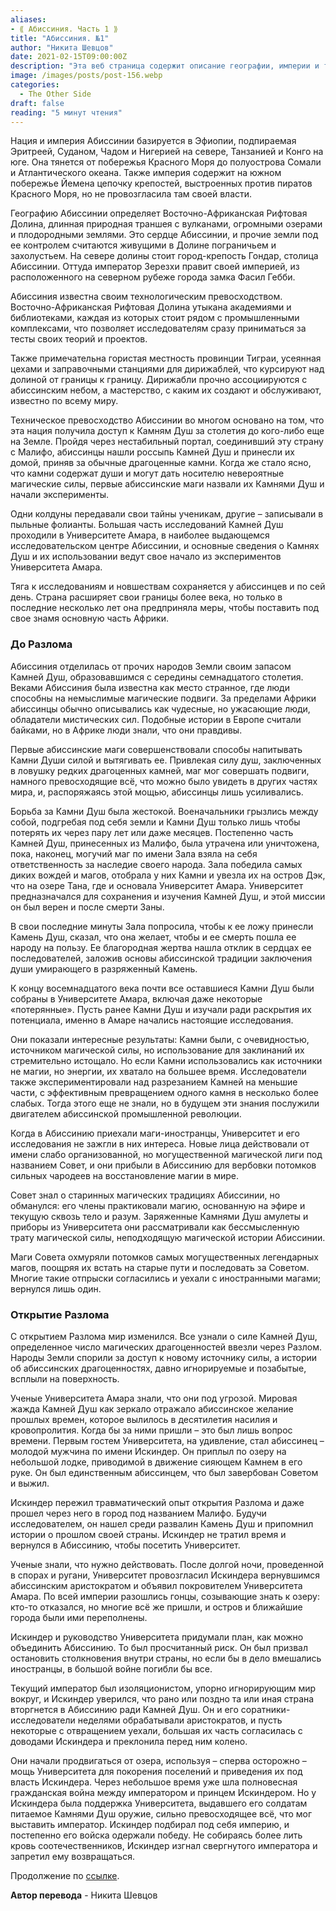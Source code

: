 ```yaml
---
aliases: 
- ⟪ Абиссиния. Часть 1 ⟫
title: "Абиссиния. №1"
author: "Никита Шевцов"
date: 2021-02-15T09:00:00Z
description: "Эта веб страница содержит описание географии, империи и технологий Абиссинии, расположенной в Эфиопии и простирающейся от Красного моря до Атлантического океана. Узнайте о естественной Рифтовой долине, городе Гондар и впечатляющих технологических достижениях Абиссинии."
image: /images/posts/post-156.webp
categories:
  - The Other Side
draft: false
reading: "5 минут чтения"
---
```

Нация и империя Абиссинии базируется в Эфиопии, подпираемая Эритреей, Суданом, Чадом и Нигерией на севере, Танзанией и Конго на юге. Она тянется от побережья Красного Моря до полуострова Сомали и Атлантического океана. Также империя содержит на южном побережье Йемена цепочку крепостей, выстроенных против пиратов Красного Моря, но не провозгласила там своей власти.

Географию Абиссинии определяет Восточно-Африканская Рифтовая Долина, длинная природная траншея с вулканами, огромными озерами и плодородными землями. Это сердце Абиссинии, и прочие земли под ее контролем считаются живущими в Долине пограничьем и захолустьем. На севере долины стоит город-крепость Гондар, столица Абиссинии. Оттуда император Зерезхи правит своей империей, из расположенного на северном рубеже города замка Фасил Гебби.

Абиссиния известна своим технологическим превосходством. Восточно-Африканская Рифтовая Долина утыкана академиями и библиотеками, каждая из которых стоит рядом с промышленными комплексами, что позволяет исследователям сразу приниматься за тесты своих теорий и проектов.

Также примечательна гористая местность провинции Тиграи, усеянная цехами и заправочными станциями для дирижаблей, что курсируют над долиной от границы к границу. Дирижабли прочно ассоциируются с абиссинским небом, а мастерство, с каким их создают и обслуживают, известно по всему миру.

Техническое превосходство Абиссинии во многом основано на том, что эта нация получила доступ к Камням Душ за столетия до кого-либо еще на Земле. Пройдя через нестабильный портал, соединивший эту страну с Малифо, абиссинцы нашли россыпь Камней Душ и принесли их домой, приняв за обычные драгоценные камни. Когда же стало ясно, что камни содержат души и могут дать носителю невероятные магические силы, первые абиссинские маги назвали их Камнями Душ и начали эксперименты.

Одни колдуны передавали свои тайны ученикам, другие – записывали в пыльные фолианты. Большая часть исследований Камней Душ проходили в Университете Амара, в наиболее выдающемся исследовательском центре Абиссинии, и основные сведения о Камнях Душ и их использовании ведут свое начало из экспериментов Университета Амара.

Тяга к исследованиям и новшествам сохраняется у абиссинцев и по сей день. Страна расширяет свои границы более века, но только в последние несколько лет она предприняла меры, чтобы поставить под свое знамя основную часть Африки.

### До Разлома

Абиссиния отделилась от прочих народов Земли своим запасом Камней Душ, образовавшимся с середины семнадцатого столетия. Веками Абиссиния была известна как место странное, где люди способны на немыслимые магические подвиги. За пределами Африки абиссинцы обычно описывались как чудесные, но ужасающие люди, обладатели мистических сил. Подобные истории в Европе считали байками, но в Африке люди знали, что они правдивы.

Первые абиссинские маги совершенствовали способы напитывать Камни Души силой и вытягивать ее. Привлекая силу душ, заключенных в ловушку редких драгоценных камней, маг мог совершать подвиги, намного превосходящие всё, что можно было увидеть в других частях мира, и, распоряжаясь этой мощью, абиссинцы лишь усиливались.

Борьба за Камни Душ была жестокой. Военачальники грызлись между собой, подгребая под себя земли и Камни Душ только лишь чтобы потерять их через пару лет или даже месяцев. Постепенно часть Камней Душ, принесенных из Малифо, была утрачена или уничтожена, пока, наконец, могучий маг по имени Зала взяла на себя ответственность за наследие своего народа. Зала победила самых диких вождей и магов, отобрала у них Камни и увезла их на остров Дэк, что на озере Тана, где и основала Университет Амара. Университет предназначался для сохранения и изучения Камней Душ, и этой миссии он был верен и после смерти Заны.

В свои последние минуты Зала попросила, чтобы к ее ложу принесли Камень Душ, сказал, что она желает, чтобы и ее смерть пошла ее народу на пользу. Ее благородная жертва нашла отклик в сердцах ее последователей, заложив основы абиссинской традиции заключения души умирающего в разряженный Камень.

К концу восемнадцатого века почти все оставшиеся Камни Душ были собраны в Университете Амара, включая даже некоторые «потерянные». Пусть ранее Камни Душ и изучали ради раскрытия их потенциала, именно в Амаре начались настоящие исследования.

Они показали интересные результаты: Камни были, с очевидностью, источником магической силы, но использование для заклинаний их стремительно истощало. Но если Камни использовались как источники не магии, но энергии, их хватало на большее время. Исследователи также экспериментировали над разрезанием Камней на меньшие части, с эффективным превращением одного камня в несколько более слабых. Тогда этого еще не знали, но в будущем эти знания послужили двигателем абиссинской промышленной революции.

Когда в Абиссинию приехали маги-иностранцы, Университет и его исследования не зажгли в них интереса. Новые лица действовали от имени слабо организованной, но могущественной магической лиги под названием Совет, и они прибыли в Абиссинию для вербовки потомков сильных чародеев на восстановление магии в мире.

Совет знал о старинных магических традициях Абиссинии, но обманулся: его члены практиковали магию, основанную на эфире и текущую сквозь тело и разум. Заряженные Камнями Душ амулеты и приборы из Университета они рассматривали как бессмысленную трату магической силы, неподходящую магической истории Абиссинии.

Маги Совета охмуряли потомков самых могущественных легендарных магов, поощряя их встать на старые пути и последовать за Советом. Многие такие отпрыски согласились и уехали с иностранными магами; вернулся лишь один.

### Открытие Разлома

С открытием Разлома мир изменился. Все узнали о силе Камней Душ, определенное число магических драгоценностей ввезли через Разлом. Народы Земли спорили за доступ к новому источнику силы, а истории об абиссинских драгоценностях, давно игнорируемые и позабытые, всплыли на поверхность.

Ученые Университета Амара знали, что они под угрозой. Мировая жажда Камней Душ как зеркало отражало абиссинское желание прошлых времен, которое вылилось в десятилетия насилия и кровопролития. Когда бы за ними пришли – это был лишь вопрос времени. Первым гостем Университета, на удивление, стал абиссинец – молодой мужчина по имени Искиндер. Он приплыл по озеру на небольшой лодке, приводимой в движение сияющем Камнем в его руке. Он был единственным абиссинцем, что был завербован Советом и выжил.

Искиндер пережил травматический опыт открытия Разлома и даже прошел через него в город под названием Малифо. Будучи исследователем, он нашел среди развалин Камень Душ и припомнил истории о прошлом своей страны. Искиндер не тратил время и вернулся в Абиссинию, чтобы посетить Университет.

Ученые знали, что нужно действовать. После долгой ночи, проведенной в спорах и ругани, Университет провозгласил Искиндера вернувшимся абиссинским аристократом и объявил покровителем Университета Амара. По всей империи разошлись гонцы, созывающие знать к озеру: кто-то отказался, но многие всё же пришли, и остров и ближайшие города были ими переполнены.

Искиндер и руководство Университета придумали план, как можно объединить Абиссинию. То был просчитанный риск. Он был призвал остановить столкновения внутри страны, но если бы в дело вмешались иностранцы, в большой войне погибли бы все.

Текущий император был изоляционистом, упорно игнорирующим мир вокруг, и Искиндер уверился, что рано или поздно та или иная страна вторгнется в Абиссинию ради Камней Душ. Он и его соратники-исследователи неделями обрабатывали аристократов, и пусть некоторые с отвращением уехали, большая их часть согласилась с доводами Искиндера и преклонила перед ним колено.

Они начали продвигаться от озера, используя – сперва осторожно – мощь Университета для покорения поселений и приведения их под власть Искиндера. Через небольшое время уже шла полновесная гражданская война между императором и принцем Искиндером. Но у Искиндера была поддержка Университета, выдавшего его солдатам питаемое Камнями Душ оружие, сильно превосходящее всё, что мог выставить император. Искиндер подбирал под себя империю, и постепенно его войска одержали победу. Не собираясь более лить кровь соотечественников, Искиндер изгнал свергнутого императора и запретил ему возвращаться.


Продолжение по [ссылке](http://malifaux.ru/posts/post-157).


**Автор перевода** - Никита Шевцов

